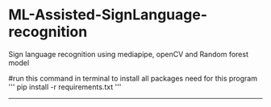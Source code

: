 # ML-Assisted-SignLanguage-recognition
Sign language recognition using mediapipe, openCV and Random forest model


#run this command in terminal to install all packages need for this program
'''
pip install -r requirements.txt
'''




--------------------------------------------------------------------------------------------------------------------------------
